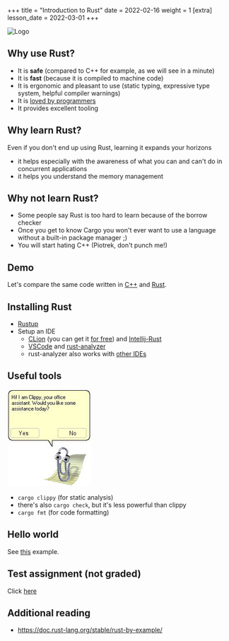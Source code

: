 +++
title = "Introduction to Rust"
date = 2022-02-16
weight = 1
[extra]
lesson_date = 2022-03-01
+++

![Logo](https://www.rust-lang.org/logos/rust-logo-blk.svg)

## Why use Rust?

- It is **safe** (compared to C++ for example, as we will see in a minute)
- It is **fast** (because it is compiled to machine code)
- It is ergonomic and pleasant to use (static typing, expressive type system, helpful compiler warnings)
- It is [loved by programmers](https://insights.stackoverflow.com/survey/2021#section-most-loved-dreaded-and-wanted-programming-scripting-and-markup-languages)
- It provides excellent tooling

## Why learn Rust?
Even if you don't end up using Rust, learning it expands your horizons 
  * it helps especially with the awareness of what you can and can't do in concurrent applications
  * it helps you understand the memory management

## Why not learn Rust?
- Some people say Rust is too hard to learn because of the borrow checker
- Once you get to know Cargo you won't ever want to use a language without a built-in package manager ;)
- You will start hating C++ (Piotrek, don't punch me!)

## Demo
Let's compare the same code written in [C++](demo.cpp) and [Rust](demo.rs).

## Installing Rust
- [Rustup](https://rustup.rs/)
- Setup an IDE 
  * [CLion](https://www.jetbrains.com/clion/) (you can get it [for free](https://www.jetbrains.com/community/education/#students)) and [Intellij-Rust](https://intellij-rust.github.io/)
  * [VSCode](https://code.visualstudio.com/) and [rust-analyzer](https://marketplace.visualstudio.com/items?itemName=matklad.rust-analyzer)
  * rust-analyzer also works with [other IDEs](https://rust-analyzer.github.io/manual.html#installation)

## Useful tools
![Clippy](clippy.jpg)

- `cargo clippy` (for static analysis)
- there's also `cargo check`, but it's less powerful than clippy
- `cargo fmt` (for code formatting)

## Hello world
See [this](hello-world.rs) example.

## Test assignment (not graded)
Click [here](https://classroom.github.com/a/sFJOi1pT)

## Additional reading
- https://doc.rust-lang.org/stable/rust-by-example/